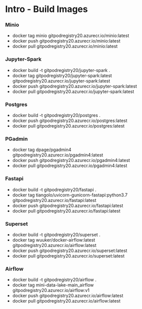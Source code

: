 # Intro - Build Images

### Minio
* docker tag minio gitpodregistry20.azurecr.io/minio:latest
* docker push gitpodregistry20.azurecr.io/minio:latest
* docker pull gitpodregistry20.azurecr.io/minio:latest

### Jupyter-Spark

* docker build -t gitpodregistry20/jupyter-spark .
* docker tag gitpodregistry20/jupyter-spark:latest gitpodregistry20.azurecr.io/jupyter-spark:latest
* docker push gitpodregistry20.azurecr.io/jupyter-spark:latest
* docker pull gitpodregistry20.azurecr.io/jupyter-spark:latest

### Postgres
* docker build -t gitpodregistry20/postgres .
* docker push gitpodregistry20.azurecr.io/postgres:latest
* docker pull gitpodregistry20.azurecr.io/postgres:latest

### PGadmin
* docker tag dpage/pgadmin4 gitpodregistry20.azurecr.io/pgadmin4:latest
* docker push gitpodregistry20.azurecr.io/pgadmin4:latest
* docker pull gitpodregistry20.azurecr.io/pgadmin4:latest

### Fastapi
* docker build -t gitpodregistry20/fastapi .
* docker tag tiangolo/uvicorn-gunicorn-fastapi:python3.7 gitpodregistry20.azurecr.io/fastapi:latest
* docker push gitpodregistry20.azurecr.io/fastapi:latest
* docker pull gitpodregistry20.azurecr.io/fastapi:latest

### Superset
* docker build -t gitpodregistry20/superset .
* docker tag wuuker/docker-airflow:latest gitpodregistry20.azurecr.io/airflow:latest
* docker push gitpodregistry20.azurecr.io/superset:latest
* docker pull gitpodregistry20.azurecr.io/superset:latest

### Airflow
* docker build -t gitpodregistry20/airflow .
* docker tag mini-data-lake-main_airflow gitpodregistry20.azurecr.io/airflow:v1
* docker push gitpodregistry20.azurecr.io/airflow:latest
* docker pull gitpodregistry20.azurecr.io/airflow:latest